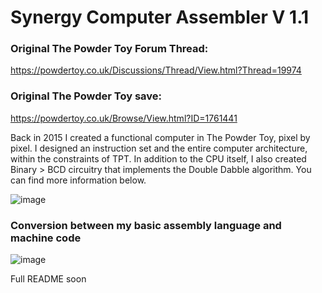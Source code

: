# Synergy Computer Assembler V 1.1
### Original The Powder Toy Forum Thread:
https://powdertoy.co.uk/Discussions/Thread/View.html?Thread=19974
### Original The Powder Toy save:
https://powdertoy.co.uk/Browse/View.html?ID=1761441

Back in 2015 I created a functional computer in The Powder Toy, pixel by pixel. I designed an instruction set and
the entire computer architecture, within the constraints of TPT. In addition to the CPU itself, I also created
Binary > BCD circuitry that implements the Double Dabble algorithm. You can find more information below.

![image](https://github.com/user-attachments/assets/93c80d00-4e6e-498b-bc75-d51e833367ca)

### Conversion between my basic assembly language and machine code

![image](https://github.com/user-attachments/assets/6532f4f7-6c6d-48e9-a43c-a068b3771259)

Full README soon

